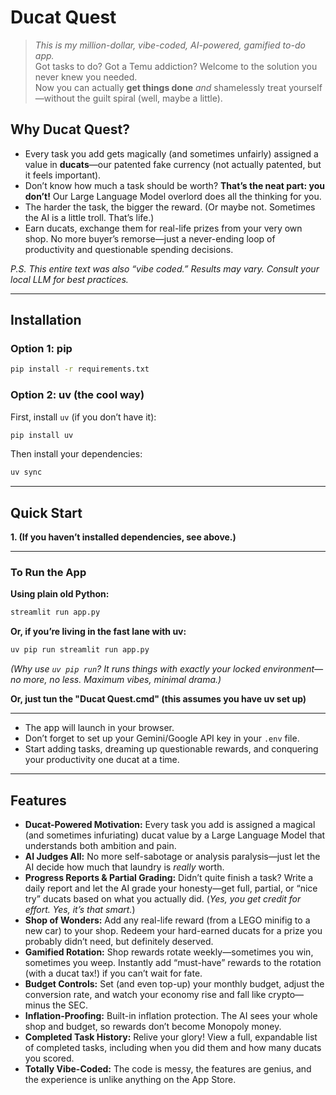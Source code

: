 # Ducat Quest

> *This is my million-dollar, vibe-coded, AI-powered, gamified to-do app.* <br>
> Got tasks to do? Got a Temu addiction? Welcome to the solution you never knew you needed. <br>
> Now you can actually **get things done** *and* shamelessly treat yourself—without the guilt spiral (well, maybe a little). <br>

## Why Ducat Quest?

* Every task you add gets magically (and sometimes unfairly) assigned a value in **ducats**—our patented fake currency (not actually patented, but it feels important).
* Don’t know how much a task should be worth? **That’s the neat part: you don’t!** Our Large Language Model overlord does all the thinking for you.
* The harder the task, the bigger the reward.
  (Or maybe not. Sometimes the AI is a little troll. That’s life.)
* Earn ducats, exchange them for real-life prizes from your very own shop.
  No more buyer’s remorse—just a never-ending loop of productivity and questionable spending decisions.

*P.S. This entire text was also “vibe coded.” Results may vary. Consult your local LLM for best practices.*

---

## Installation

### **Option 1: pip**

```bash
pip install -r requirements.txt
```

### **Option 2: uv (the cool way)**

First, install `uv` (if you don’t have it):

```bash
pip install uv
```

Then install your dependencies:

```bash
uv sync
```

---

## Quick Start

**1. (If you haven’t installed dependencies, see above.)**

---

### **To Run the App**

**Using plain old Python:**

```bash
streamlit run app.py
```

**Or, if you’re living in the fast lane with uv:**

```bash
uv pip run streamlit run app.py
```

*(Why use `uv pip run`? It runs things with exactly your locked environment—no more, no less. Maximum vibes, minimal drama.)*

**Or, just tun the "Ducat Quest.cmd" (this assumes you have uv set up)**

---

* The app will launch in your browser.
* Don’t forget to set up your Gemini/Google API key in your `.env` file.
* Start adding tasks, dreaming up questionable rewards, and conquering your productivity one ducat at a time.

---

## Features

* **Ducat-Powered Motivation:**
  Every task you add is assigned a magical (and sometimes infuriating) ducat value by a Large Language Model that understands both ambition and pain.
* **AI Judges All:**
  No more self-sabotage or analysis paralysis—just let the AI decide how much that laundry is *really* worth.
* **Progress Reports & Partial Grading:**
  Didn’t quite finish a task? Write a daily report and let the AI grade your honesty—get full, partial, or “nice try” ducats based on what you actually did.
  (*Yes, you get credit for effort. Yes, it’s that smart.*)
* **Shop of Wonders:**
  Add any real-life reward (from a LEGO minifig to a new car) to your shop. Redeem your hard-earned ducats for a prize you probably didn’t need, but definitely deserved.
* **Gamified Rotation:**
  Shop rewards rotate weekly—sometimes you win, sometimes you weep. Instantly add “must-have” rewards to the rotation (with a ducat tax!) if you can’t wait for fate.
* **Budget Controls:**
  Set (and even top-up) your monthly budget, adjust the conversion rate, and watch your economy rise and fall like crypto—minus the SEC.
* **Inflation-Proofing:**
  Built-in inflation protection. The AI sees your whole shop and budget, so rewards don’t become Monopoly money.
* **Completed Task History:**
  Relive your glory! View a full, expandable list of completed tasks, including when you did them and how many ducats you scored.
* **Totally Vibe-Coded:**
  The code is messy, the features are genius, and the experience is unlike anything on the App Store.
